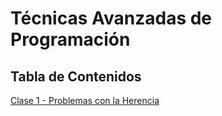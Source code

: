 # Técnicas Avanzadas de Programación

## Tabla de Contenidos

[Clase 1 - Problemas con la Herencia](clase1.md)